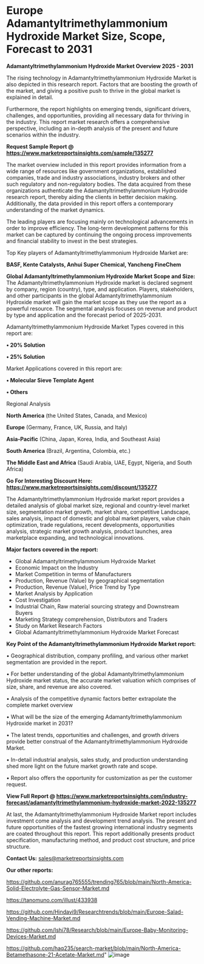 # Europe Adamantyltrimethylammonium Hydroxide Market Size, Scope, Forecast to 2031

<Strong> Adamantyltrimethylammonium Hydroxide Market Overview 2025 - 2031</strong>

The rising technology in Adamantyltrimethylammonium Hydroxide Market is also depicted in this research report. Factors that are boosting the growth of the market, and giving a positive push to thrive in the global market is explained in detail.

Furthermore, the report highlights on emerging trends, significant drivers, challenges, and opportunities, providing all necessary data for thriving in the industry. This report market research offers a comprehensive perspective, including an in-depth analysis of the present and future scenarios within the industry.

<strong>Request Sample Report @ <a href=https://www.marketreportsinsights.com/sample/135277>https://www.marketreportsinsights.com/sample/135277</a></strong>

The market overview included in this report provides information from a wide range of resources like government organizations, established companies, trade and industry associations, industry brokers and other such regulatory and non-regulatory bodies. The data acquired from these organizations authenticate the Adamantyltrimethylammonium Hydroxide research report, thereby aiding the clients in better decision making. Additionally, the data provided in this report offers a contemporary understanding of the market dynamics.

The leading players are focusing mainly on technological advancements in order to improve efficiency. The long-term development patterns for this market can be captured by continuing the ongoing process improvements and financial stability to invest in the best strategies.

Top Key players of Adamantyltrimethylammonium Hydroxide Market are:

<strong>BASF, Kente Catalysts, Anhui Super Chemical, Yancheng FineChem</strong>

<strong><b>Global Adamantyltrimethylammonium Hydroxide Market Scope and Size:</b></strong>
The Adamantyltrimethylammonium Hydroxide market is declared segment by company, region (country), type, and application. Players, stakeholders, and other participants in the global Adamantyltrimethylammonium Hydroxide market will gain the market scope as they use the report as a powerful resource. The segmental analysis focuses on revenue and product by type and application and the forecast period of 2025-2031.

Adamantyltrimethylammonium Hydroxide Market Types covered in this report are:

<strong>• 20% Solution

• 25% Solution</strong>

Market Applications covered in this report are:

<strong>• Molecular Sieve Template Agent

• Others</strong> 

Regional Analysis

<strong>North America</strong> (the United States, Canada, and Mexico)

<strong>Europe</strong> (Germany, France, UK, Russia, and Italy)

<strong>Asia-Pacific</strong> (China, Japan, Korea, India, and Southeast Asia)

<strong>South America</strong> (Brazil, Argentina, Colombia, etc.)

<strong>The Middle East and Africa</strong> (Saudi Arabia, UAE, Egypt, Nigeria, and South Africa)

<strong>Go For Interesting Discount Here: <a href=https://www.marketreportsinsights.com/discount/135277>https://www.marketreportsinsights.com/discount/135277</a></strong>

The Adamantyltrimethylammonium Hydroxide market report provides a detailed analysis of global market size, regional and country-level market size, segmentation market growth, market share, competitive Landscape, sales analysis, impact of domestic and global market players, value chain optimization, trade regulations, recent developments, opportunities analysis, strategic market growth analysis, product launches, area marketplace expanding, and technological innovations.

<strong><b>Major factors covered in the report:</b></strong>
<ul>
  <li>Global Adamantyltrimethylammonium Hydroxide Market </li>
  <li>Economic Impact on the Industry</li>
  <li>Market Competition in terms of Manufacturers</li>
  <li>Production, Revenue (Value) by geographical segmentation</li>
  <li>Production, Revenue (Value), Price Trend by Type</li>
  <li>Market Analysis by Application</li>
  <li>Cost Investigation</li>
  <li>Industrial Chain, Raw material sourcing strategy and Downstream Buyers</li>
  <li>Marketing Strategy comprehension, Distributors and Traders</li>
  <li>Study on Market Research Factors</li>
  <li>Global Adamantyltrimethylammonium Hydroxide Market Forecast</li>
</ul>

<strong><b>Key Point of the Adamantyltrimethylammonium Hydroxide Market report:</b></strong>

• Geographical distribution, company profiling, and various other market segmentation are provided in the report.

• For better understanding of the global Adamantyltrimethylammonium Hydroxide market status, the accurate market valuation which comprises of size, share, and revenue are also covered.

• Analysis of the competitive dynamic factors better extrapolate the complete market overview

• What will be the size of the emerging Adamantyltrimethylammonium Hydroxide market in 2031?

• The latest trends, opportunities and challenges, and growth drivers provide better construal of the Adamantyltrimethylammonium Hydroxide Market.

• In-detail industrial analysis, sales study, and production understanding shed more light on the future market growth rate and scope.

• Report also offers the opportunity for customization as per the customer request.

<strong><b>View Full Report @ <a href=https://www.marketreportsinsights.com/industry-forecast/adamantyltrimethylammonium-hydroxide-market-2022-135277>https://www.marketreportsinsights.com/industry-forecast/adamantyltrimethylammonium-hydroxide-market-2022-135277</a></b></strong>


At last, the Adamantyltrimethylammonium Hydroxide Market report includes investment come analysis and development trend analysis. The present and future opportunities of the fastest growing international industry segments are coated throughout this report. This report additionally presents product specification, manufacturing method, and product cost structure, and price structure.

<strong>Contact Us:</strong>
sales@marketreportsinsights.com

<strong>Our other reports:</strong>

<a href=https://github.com/anurag765555/trending765/blob/main/North-America-Solid-Electrolyte-Gas-Sensor-Market.md>https://github.com/anurag765555/trending765/blob/main/North-America-Solid-Electrolyte-Gas-Sensor-Market.md</a>

<a href=https://tanomuno.com/illust/433938>https://tanomuno.com/illust/433938</a>

<a href=https://github.com/Hindavi9/Researchtrends/blob/main/Europe-Salad-Vending-Machine-Market.md>https://github.com/Hindavi9/Researchtrends/blob/main/Europe-Salad-Vending-Machine-Market.md</a>

<a href=https://github.com/Ishi78/Research/blob/main/Europe-Baby-Monitoring-Devices-Market.md>https://github.com/Ishi78/Research/blob/main/Europe-Baby-Monitoring-Devices-Market.md</a>

<a href=https://github.com/haq235/search-market/blob/main/North-America-Betamethasone-21-Acetate-Market.md>https://github.com/haq235/search-market/blob/main/North-America-Betamethasone-21-Acetate-Market.md</a>"
![image](https://github.com/user-attachments/assets/625e17f4-5cf6-4e7f-958d-6367a2aa584f)

